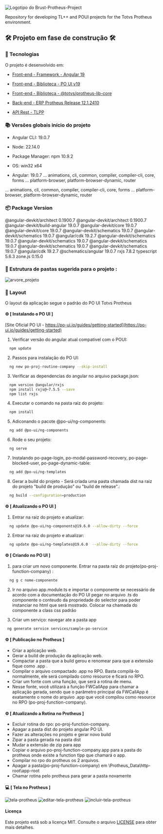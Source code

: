 ![Logotipo do Brust-Protheus-Project](./assets/images/Protheus-Angular-Project.png)


Repository for developing TL++ and POUI projects for the Totvs Protheus environment.

## 🛠️ Projeto em fase de construção 🛠️

### :bookmark: Tecnologias

O projeto é desenvolvido em:

-   [Front-end - Framework - Angular 19](https://angular.io/)

-   [Front-end - Biblioteca - PO UI v19](https://po-ui.io/)

-   [Front-end - Biblioteca - @totvs/protheus-lib-core](https://tdn.totvs.com/display/public/framework/Protheus-lib-core/)

-   [Back-end - ERP Protheus Release 12.1.2410](https://tdn.totvs.com/pages/releaseview.action?pageId=836052340)
-   [API Rest - TLPP](https://tdn.totvs.com/display/tec/TLPP)

### :books: Versões globais início do projeto

- Angular CLI: 19.0.7
- Node: 22.14.0
- Package Manager: npm 10.9.2
- OS: win32 x64

- Angular: 19.0.7
... animations, cli, common, compiler, compiler-cli, core, forms
... platform-browser, platform-browser-dynamic, router

... animations, cli, common, compiler, compiler-cli, core, forms
... platform-browser, platform-browser-dynamic, router

### :package: Package Version

@angular-devkit/architect       0.1900.7
@angular-devkit/architect       0.1900.7
@angular-devkit/build-angular   19.0.7
@angular-devkit/core            19.0.7
@angular-devkit/core            19.0.7
@angular-devkit/schematics      19.0.7
@angular-devkit/schematics      19.0.7
@angular/cdk                    19.2.7
@angular-devkit/schematics      19.0.7
@angular-devkit/schematics      19.0.7
@angular-devkit/schematics      19.0.7
@angular-devkit/schematics      19.0.7
@angular-devkit/schematics      19.0.7
@angular/cdk                    19.2.7
@schematics/angular             19.0.7
rxjs                            7.8.2
typescript                      5.6.3
zone.js                         0.15.0

### :deciduous_tree: Estrutura de pastas sugerida para o projeto :

![arvore_projeto](./assets/images/arvore_projeto.png)

### 🎨 Layout

O layout da aplicação segue o padrão do PO UI Totvs Protheus

#### ⚙️ [ Instalando o PO UI ]

[Site Oficial PO UI - https://po-ui.io/guides/getting-started](https://po-ui.io/guides/getting-started)

1. Verificar versão do angular atual compativel com o POUI:

```bash
  npm update
```

2. Passos para instalação do PO UI:

```bash
  ng new po-proj-routine-company --skip-install
```

3. Verificar as dependencias do angular no arquivo package.json:

```bash
  npm version @angular/rxjs
  npm install rxjs@~7.5.5 --save
  npm list rxjs
```

4. Executar o comando na pasta raiz do projeto:

```bash
  npm install
```

5. Adiconando o pacote @po-ui/ng-components:

```bash
  ng add @po-ui/ng-components
```

6. Rode o seu projeto:

```bash
  ng serve
```

7. Instalando po-page-login, po-modal-password-recovery, po-page-blocked-user, po-page-dynamic-table:

```bash
  ng add @po-ui/ng-templates
```

8. Gerar a build do projeto - Será criada uma pasta chamada dist na raiz do projeto "build de produção" ou "build de release".:

```bash
  ng build --configuration=production
```

#### ⚙️ [ Atualizando o PO UI ]

1. Entrar na raiz do projeto e atualizar:

```bash
  ng update @po-ui/ng-components@19.6.0 --allow-dirty --force
```

2. Entrar na raiz do projeto e atualizar:

```bash
  ng update @po-ui/ng-templates@19.6.0  --allow-dirty --force
```

#### ⚙️ [ Criando no PO UI ]

1. para criar um novo componente. Entrar na pasta raiz do projeto(po-proj-function-company) :

```bash
  ng g c nome-componente
```

2. Ir no arquivo app.module.ts e importar o componente se necessário de acordo com a documentação do PO UI
   pegar no arquivo .ts do componente o conteudo da propriedade do selector para poder instanciar no html que será mostrado.
   Colocar na chamada do componente a class css padrão

3. Criar um serviço:
   navegar ate a pasta app

```bash
 ng generate service services/sample-po-service
```

#### ⚙️ [ Publicação no Protheus ]

- Criar a aplicação web.
- Gerar a build de produção da aplicação web.
- Compactar a pasta que a build gerou e renomear para que a extensão fique como .app .
- Compilar o arquivo compactado .app no RPO. Basta compilá-lo normalmente, ele será compilado como resource e ficará no RPO.
- Criar um fonte com uma função, que será a rotina de menu.
- Nesse fonte, você utilizará a função FWCallApp para chamar a aplicação gerada, sendo que o parâmetro principal da FWCallApp é exatamente o nome do arquivo .app que você compilou como resource no RPO (po-proj-function-company).

#### ⚙️ [ Atualizando a Rotina no Protheus ]

- Excluir rotina do rpo: po-proj-function-company.
- Apagar a pasta dist do projeto angular PO UI.
- Fazer as alterações no projeto e gerar novo build
- Zipar a pasta gerada na pasta dist
- Mudar a extensão de zip para app
- Copiar o arquivo po-proj-function-company.app para a pasta do protheus onde existe a function tlpp que chamará o app.
- Compilar no rpo do protheus os 2 arquivos.
- Apagar a pasta(po-proj-function-company) em \Protheus_Data\http-root\app-root
- Chamar rotina pelo protheus para gerar a pasta novamente

#### :computer: [ Tela no Protheus ]
![tela-protheus](./assets/images/tela-protheus.png)
![editar-tela-protheus](./assets/images/editar-tela-protheus.png)
![incluir-tela-protheus](./assets/images/incluir-tela-protheus.png)

#### Licença

Este projeto está sob a licença MIT. Consulte o arquivo [LICENSE](./LICENSE) para obter mais detalhes.